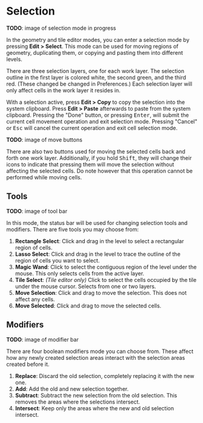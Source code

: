 # Selection

**TODO**: image of selection mode in progress

In the geometry and tile editor modes, you can enter a selection mode by pressing **Edit > Select**. This mode can be used for moving regions of geometry, duplicating them, or copying and pasting them into different levels.


There are three selection layers, one for each work layer. The selection outline in the first layer is colored white, the second green, and the third red. (These changed be changed in Preferences.) Each selection layer will only affect cells in the work layer it resides in.

With a selection active, press **Edit > Copy** to copy the selection into the system clipboard. Press **Edit > Paste** afterwards to paste from the system clipboard. Pressing the "Done" button, or pressing <kbd>Enter</kbd>, will submit the current cell movement operation and exit selection mode. Pressing "Cancel" or <kbd>Esc</kbd> will cancel the current operation and exit cell selection mode.

**TODO**: image of move buttons

There are also two buttons used for moving the selected cells back and forth one work layer. Additionally, if you hold <kbd>Shift</kbd>, they will change their icons to indicate that pressing them will move the selection without affecting the selected cells. Do note however that this operation cannot be performed while moving cells.

## Tools
**TODO**: image of tool bar

In this mode, the status bar will be used for changing selection tools and modifiers. There are five tools you may choose from:

1. **Rectangle Select**: Click and drag in the level to select a rectangular region of cells.
2. **Lasso Select**: Click and drag in the level to trace the outline of the region of cells you want to select.
3. **Magic Wand**: Click to select the contiguous region of the level under the mouse. This only selects cells from the active layer.
4. **Tile Select**: *(Tile editor only)* Click to select the cells occupied by the tile under the mouse cursor. Selects from one or two layers.
4. **Move Selection**: Click and drag to move the selection. This does not affect any cells.
4. **Move Selected**: Click and drag to move the selected cells.

## Modifiers
**TODO**: image of modifier bar

There are four boolean modifiers mode you can choose from. These affect how any newly created selection areas interact with the selection areas created before it.

1. **Replace**: Discard the old selection, completely replacing it with the new one.
2. **Add**: Add the old and new selection together.
3. **Subtract**: Subtract the new selection from the old selection. This removes the areas where the selections intersect.
4. **Intersect**: Keep only the areas where the new and old selection intersect.